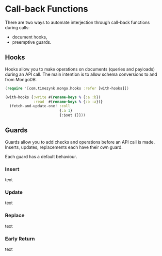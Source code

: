 # Call-back Functions

There are two ways to automate interjection through call-back functions during calls:
* document hooks,
* preemptive guards.

## Hooks

Hooks allow you to make operations on documents (queries and payloads) during an API call. The main intention is to allow schema conversions to and from MongoDB.

```Clojure
(require '[com.timezynk.mongo.hooks :refer [with-hooks]])

(with-hooks {:write #(rename-keys % {:a :b})
             :read  #(rename-keys % {:b :a})}
  (fetch-and-update-one! :coll
                         {:a 1}
                         {:$set {}}))
```

## Guards

Guards allow you to add checks and operations before an API call is made. Inserts, updates, replacements each have their own guard.

Each guard has a default behaviour.

### Insert

text

### Update

text

### Replace

text

### Early Return

text
